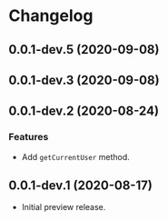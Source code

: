 # Changelog

## 0.0.1-dev.5 (2020-09-08)

## 0.0.1-dev.3 (2020-09-08)

## 0.0.1-dev.2 (2020-08-24)

### Features

* Add `getCurrentUser` method.

## 0.0.1-dev.1 (2020-08-17)

* Initial preview release.
